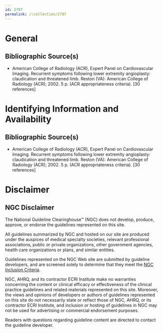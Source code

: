 ```yaml
---
id: 2787
permalink: /:collection/2787
---
```


# General

## Bibliographic Source(s)

- American College of Radiology (ACR), Expert Panel on Cardiovascular Imaging. Recurrent symptoms following lower extremity angioplasty: claudication and threatened limb. Reston (VA): American College of Radiology (ACR); 2002. 5 p. (ACR appropriateness criteria). [30 references]

# Identifying Information and Availability

## Bibliographic Source(s)

- American College of Radiology (ACR), Expert Panel on Cardiovascular Imaging. Recurrent symptoms following lower extremity angioplasty: claudication and threatened limb. Reston (VA): American College of Radiology (ACR); 2002. 5 p. (ACR appropriateness criteria). [30 references]

# Disclaimer

## NGC Disclaimer

The National Guideline Clearinghouse™ (NGC) does not develop, produce, approve, or endorse the guidelines represented on this site.

All guidelines summarized by NGC and hosted on our site are produced under the auspices of medical specialty societies, relevant professional associations, public or private organizations, other government agencies, health care organizations or plans, and similar entities.

Guidelines represented on the NGC Web site are submitted by guideline developers, and are screened solely to determine that they meet the [NGC Inclusion Criteria](/help-and-about/summaries/inclusion-criteria).

NGC, AHRQ, and its contractor ECRI Institute make no warranties concerning the content or clinical efficacy or effectiveness of the clinical practice guidelines and related materials represented on this site. Moreover, the views and opinions of developers or authors of guidelines represented on this site do not necessarily state or reflect those of NGC, AHRQ, or its contractor ECRI Institute, and inclusion or hosting of guidelines in NGC may not be used for advertising or commercial endorsement purposes.

Readers with questions regarding guideline content are directed to contact the guideline developer.

